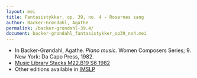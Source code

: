 ```yaml
---
layout: mei
title: Fantasistykker, op. 39, no. 4 - Rosernes sang
author: Backer-Grøndahl, Agathe
permalink: /backer-grondahl-39.4/
document: backer-grondahl_fantasistykker_op39_no4.mei
---
```


- In Backer-Grøndahl, Agathe. *Piano music.* Women Composers Series; 9. New York: Da Capo Press, 1982.
- <a href="https://tufts-primo.hosted.exlibrisgroup.com/permalink/f/14dinuo/01TUN_ALMA2185674780003851" target="_blank">Music Library Stacks M22.B19 S6 1982</a>
- Other editions available in <a href="https://imslp.org/wiki/10_Fantasistykker%2C_Op.39_(Backer-Gr%C3%B8ndahl%2C_Agathe)" target="_blank">IMSLP</a>
